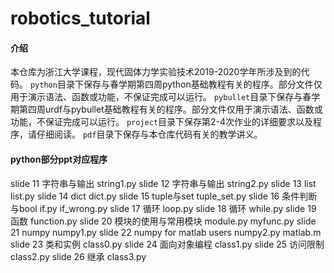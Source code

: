 # robotics_tutorial

#### 介绍
本仓库为浙江大学课程，现代固体力学实验技术2019-2020学年所涉及到的代码。
`python`目录下保存与春学期第四周python基础教程有关的程序。部分文件仅用于演示语法、函数或功能，不保证完成可以运行。
`pybullet`目录下保存与春学期第四周urdf与pybullet基础教程有关的程序。部分文件仅用于演示语法、函数或功能，不保证完成可以运行。
`project`目录下保存第2-4次作业的详细要求以及程序，请仔细阅读。
`pdf`目录下保存与本仓库代码有关的教学讲义。

#### python部分ppt对应程序
slide 11 字符串与输出 string1.py
slide 12 字符串与输出 string2.py
slide 13 list list.py
slide 14 dict dict.py
slide 15 tuple与set tuple_set.py
slide 16 条件判断与bool if.py if_wrong.py
slide 17 循环 loop.py
slide 18 循环 while.py
slide 19 函数 function.py
slide 20 模块的使用与常用模块 module.py myfunc.py
slide 21 numpy numpy1.py
slide 22 numpy for matlab users numpy2.py matlab.m
slide 23 类和实例 class0.py
slide 24 面向对象编程 class1.py
slide 25 访问限制 class2.py
slide 26 继承 class3.py 